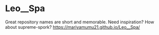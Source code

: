 # Leo__Spa
Great repository names are short and memorable. Need inspiration? How about supreme-spork?
https://mariyamumu21.github.io/Leo__Spa/
